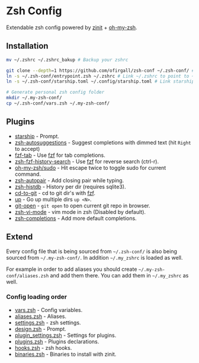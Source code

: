 # Zsh Config
Extendable zsh config powered by [zinit](https://github.com/zdharma-continuum/zinit) + [oh-my-zsh](https://github.com/ohmyzsh/ohmyzsh).

## Installation
```bash
mv ~/.zshrc ~/.zshrc_bakup # Backup your zshrc

git clone --depth=1 https://github.com/ofirgall/zsh-conf ~/.zsh-conf/ # Clone zsh-conf
ln -s ~/.zsh-conf/entrypoint.zsh ~/.zshrc # Link ~/.zshrc to point to ~/.zsh-conf/entrypoint.zsh
ln -s ~/.zsh-conf/starship.toml ~/.config/starship.toml # Link starship config

# Generate personal zsh config folder
mkdir ~/.my-zsh-conf/
cp ~/.zsh-conf/vars.zsh ~/.my-zsh-conf/
```

## Plugins
- [starship](https://github.com/starship/starship) - Prompt.
- [zsh-autosuggestions](https://github.com/zsh-users/zsh-autosuggestions) - Suggest completions with dimmed text (hit `Right` to accept)
- [fzf-tab](https://github.com/Aloxaf/fzf-tab) - Use [fzf](https://github.com/junegunn/fzf) for tab completions.
- [zsh-fzf-history-search](https://github.com/joshskidmore/zsh-fzf-history-search) - Use [fzf](https://github.com/junegunn/fzf) for reverse search (ctrl-r).
- [oh-my-zsh/sudo](https://github.com/ohmyzsh/ohmyzsh/tree/master/plugins/sudo) - Hit escape twice to toggle sudo for current command.
- [zsh-autopair](https://github.com/hlissner/zsh-autopair) - Add closing pair while typing.
- [zsh-histdb](https://github.com/larkery/zsh-histdb) - History per dir (requires sqlite3).
- [cd-to-git](https://github.com/ofirgall/cd-to-git) - cd to git dir's with [fzf](https://github.com/junegunn/fzf).
- [up](https://github.com/peterhurford/up.zsh) - Go up multiple dirs `up <N>`.
- [git-open](https://github.com/paulirish/git-open) - `git open` to open current git repo in browser.
- [zsh-vi-mode](https://github.com/jeffreytse/zsh-vi-mode) - vim mode in zsh (Disabled by default).
- [zsh-completions](https://github.com/zsh-users/zsh-completions) - Add more default completions.

## Extend
Every config file that is being sourced from `~/.zsh-conf/` is also being sourced from `~/.my-zsh-conf/`.
In addition `~/.my_zshrc` is loaded as well.

For example in order to add aliases you should create `~/.my-zsh-conf/aliases.zsh` and add them there. You can add them in `~/.my_zshrc` as well.

### Config loading order
- [vars.zsh](https://github.com/ofirgall/zsh-conf/blob/master/vars.zsh) - Config variables.
- [aliases.zsh](https://github.com/ofirgall/zsh-conf/blob/master/aliases.zsh) - Aliases.
- [settings.zsh](https://github.com/ofirgall/zsh-conf/blob/master/settings.zsh) - zsh settings.
- [design.zsh](https://github.com/ofirgall/zsh-conf/blob/master/design.zsh) - Prompt.
- [plugin_settings.zsh](https://github.com/ofirgall/zsh-conf/blob/master/plugin_settings.zsh) - Settings for plugins.
- [plugins.zsh](https://github.com/ofirgall/zsh-conf/blob/master/plugins.zsh) - Plugins declarations.
- [hooks.zsh](https://github.com/ofirgall/zsh-conf/blob/master/hooks.zsh) - zsh hooks.
- [binaries.zsh](https://github.com/ofirgall/zsh-conf/blob/master/binaries.zsh) - Binaries to install with zinit.
